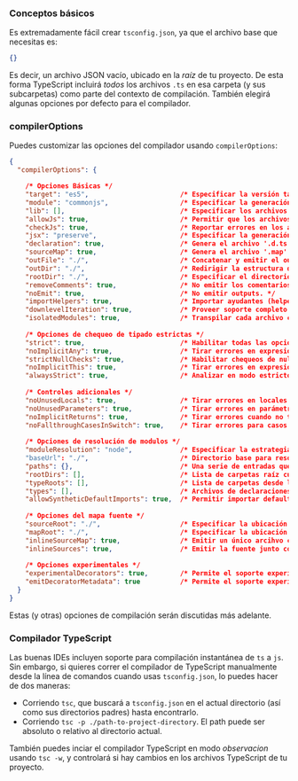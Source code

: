 ### Conceptos básicos
Es extremadamente fácil crear `tsconfig.json`, ya que el archivo base que necesitas es:
```json
{}
```
Es decir, un archivo JSON vacío, ubicado en la *raíz* de tu proyecto. De esta forma TypeScript incluirá *todos* los archivos `.ts` en esa carpeta (y sus subcarpetas) como parte del contexto de compilación. También elegirá algunas opciones por defecto para el compilador.

### compilerOptions

Puedes customizar las opciones del compilador usando `compilerOptions`:

```json
{
  "compilerOptions": {

    /* Opciones Básicas */                       
    "target": "es5",                       /* Especificar la versión target de ECMAScript: 'ES3' (default), 'ES5', 'ES2015', 'ES2016', 'ES2017', o 'ESNEXT'. */
    "module": "commonjs",                  /* Especificar la generación de módulos de código: 'commonjs', 'amd', 'system', 'umd' or 'es2015'. */
    "lib": [],                             /* Especificar los archivos de librería que serán incluidos en la compilación. */
    "allowJs": true,                       /* Permitir que los archivos JavaSCript sean compilados. */
    "checkJs": true,                       /* Reportar errores en los archivos .js */
    "jsx": "preserve",                     /* Especificar la generación de código JSX: 'preserve', 'react-native', o 'react'. */
    "declaration": true,                   /* Genera el archivo '.d.ts' correspondiente. */
    "sourceMap": true,                     /* Genera el archivo '.map' correspondiente. */
    "outFile": "./",                       /* Concatenar y emitir el output en un único archivo. */
    "outDir": "./",                        /* Redirigir la estructura del output a un directorio. */
    "rootDir": "./",                       /* Especificar el directorio raíz de los archivos de input. Controlar el directorio de output con --outDir. */
    "removeComments": true,                /* No emitir los comentarios al output. */
    "noEmit": true,                        /* No emitir outputs. */
    "importHelpers": true,                 /* Importar ayudantes (helpers) de emisión de 'tslib'. */
    "downlevelIteration": true,            /* Proveer soporte completo para iterables en 'for-of', propagación y desestructuración al tener 'ES5' o 'ES6' como targets. */
    "isolatedModules": true,               /* Transpilar cada archivo como un módulo separado (similar a 'ts.transpileModule'). */
                                              
    /* Opciones de chequeo de tipado estrictas */        
    "strict": true,                        /* Habilitar todas las opciones de chequeado de tipado estrictas. */
    "noImplicitAny": true,                 /* Tirar errores en expresiones o declaraciones que tengan un tipo 'any'implícito. */
    "strictNullChecks": true,              /* Habilitar chequeos de null estrictos. */
    "noImplicitThis": true,                /* Tirar errores en expresiones 'this' que tengan un tipo 'any' implícito. */
    "alwaysStrict": true,                  /* Analizar en modo estricto y emitir "use strict" para cada archivo fuente. */
                                              
    /* Controles adicionales */                   
    "noUnusedLocals": true,                /* Tirar errores en locales no usadas. */
    "noUnusedParameters": true,            /* Tirar errores en parámetros no usados. */
    "noImplicitReturns": true,             /* Tirar errores cuando no todos los "caminos" de una función devuelven un valor. */
    "noFallthroughCasesInSwitch": true,    /* Tirar errores para casos de fallthrough en declaraciones switch. */
                                              
    /* Opciones de resolución de modulos */           
    "moduleResolution": "node",            /* Especificar la estrategia de resolución de módulos: 'node' (Node.js) o 'classic' (TypeScript pre-1.6). */
    "baseUrl": "./",                       /* Directorio base para resolver nombres de módulos no absolutos. */
    "paths": {},                           /* Una serie de entradas que re-map importa a ubicaciones de busqueda, relativas al 'baseUrl'. */
    "rootDirs": [],                        /* Lista de carpetas raíz cuyo contenido combinado representa la estructura del proyecto en tiempo de ejecución. */
    "typeRoots": [],                       /* Lista de carpetas desde las cuales incluir definiciones de tipo. */
    "types": [],                           /* Archivos de declaraciones de tipos a ser incluídos en la compilación. */
    "allowSyntheticDefaultImports": true,  /* Permitir importar defaults desde módulos sin export default. Esto no afecta la emisión de código, sino el control de tipos. */
                                              
    /* Opciones del mapa fuente */                  
    "sourceRoot": "./",                    /* Especificar la ubicación donde el debugger debe ubicar los archivos TypeScript, en vez de las ubicaciones fuente. */
    "mapRoot": "./",                       /* Especificar la ubicación donde el debugger debe ubicar los archivos mapa en vez de las ubicaciones generadas. */
    "inlineSourceMap": true,               /* Emitir un único arcihvo con mapas fuente en vez de tener un archivo separado. */
    "inlineSources": true,                 /* Emitir la fuente junto con los mapas fuente dentr ode un mismo archivo. Requiere '--inlineSourceMap' o '--sourceMap'. */
                                              
    /* Opciones experimentales */                
    "experimentalDecorators": true,        /* Permite el soporte experimental de decoradores ES7. */
    "emitDecoratorMetadata": true          /* Permite el soporte experimental para emitir metadata sobre tipos para decoradores. */
  }
}
```

Estas (y otras) opciones de compilación serán discutidas más adelante.

### Compilador TypeScript
Las buenas IDEs incluyen soporte para compilación instantánea de `ts` a `js`. Sin embargo, si quieres correr el compilador de TypeScript manualmente desde la línea de comandos cuando usas `tsconfig.json`, lo puedes hacer de dos maneras:
* Corriendo `tsc`, que buscará a `tsconfig.json` en el actual directorio (así como sus directorios padres) hasta encontrarlo.
* Corriendo `tsc -p ./path-to-project-directory`. El path puede ser absoluto o relativo al directorio actual.

También puedes inciar el compilador TypeScript en modo *observacion* usando `tsc -w`, y controlará si hay cambios en los archivos TypeScript de tu proyecto.
